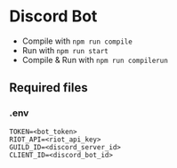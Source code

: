 # Discord Bot
- Compile with `npm run compile`
- Run with `npm run start`
- Compile & Run with `npm run compilerun`

## Required files
### .env
```env
TOKEN=<bot_token>
RIOT_API=<riot_api_key>
GUILD_ID=<discord_server_id>
CLIENT_ID=<discord_bot_id>
```
